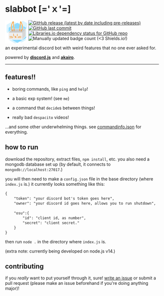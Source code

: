 # slabbot [='ｘ'=]

<img align="left" src="./images/slabbot-icon.png" width="15%" height="15%"/>[![GitHub release (latest by date including pre-releases)](https://img.shields.io/github/v/release/andythepie/slabbot?include_prereleases&style=flat-square)](https://github.com/AndyThePie/slabbot/releases) [![GitHub last commit](https://img.shields.io/github/last-commit/andythepie/slabbot?style=flat-square)](https://github.com/AndyThePie/slabbot/commit/master) [![Libraries.io dependency status for GitHub repo](https://img.shields.io/librariesio/github/andythepie/slabbot?style=flat-square)](https://libraries.io/github/AndyThePie/slabbot) ![Manually updated badge count (<3 Shields.io!)](https://img.shields.io/badge/badges-rougly%204-informational?style=flat-square)

an experimental discord bot with weird features that no one ever asked for.

powered by [**discord.js**](https://github.com/discordjs/discord.js) and [**akairo**](https://github.com/discord-akairo/discord-akairo).

-----

## features!!

- boring commands, like `ping` and `help`!

- a basic exp system! (see `me`)

- a command that `decide`s between things!

- really bad `despacito` videos!

...and some other underwhelming things. see [commandinfo.json](https://github.com/AndyThePie/slabbot/blob/master/commands/meta/commandinfo.json) for everything.

## how to run

download the repository, extract files, `npm install`, etc. you also need a mongodb database set up (by default, it connects to `mongodb://localhost:27017`.)

you will then need to make a `config.json` file in the base directory (where `index.js` is.) it currently looks something like this:

```jsonc
{
    "token": "your discord bot's token goes here",
    "owner": "your discord id goes here, allows you to run shutdown",

    "osu":{
        "id": "client id, as number",
        "secret": "client secret."
    }
}
```

then run `node .` in the directory where `index.js` is.

(extra note: currently being developed on node.js v14.)

## contributing

if you *really* want to put yourself through it, sure! [write an issue](https://github.com/AndyThePie/slabbot/issues/new/choose) or submit a pull request (please make an issue beforehand if you're doing anything major)!
